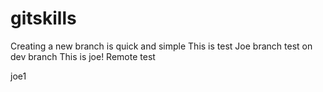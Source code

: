 # gitskills
Creating a new branch is quick and simple
This is test
Joe branch test on dev branch
This is joe!
Remote test

joe1
